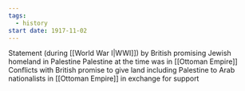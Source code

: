 ```yaml
---
tags:
  - history
start date: 1917-11-02
---
```

Statement (during [[World War I|WWI]]) by British promising Jewish homeland in Palestine
Palestine at the time was in [[Ottoman Empire]]
Conflicts with British promise to give land including Palestine to Arab nationalists in [[Ottoman Empire]] in exchange for support